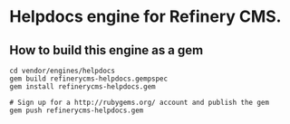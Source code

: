 # Helpdocs engine for Refinery CMS.

## How to build this engine as a gem

    cd vendor/engines/helpdocs
    gem build refinerycms-helpdocs.gempspec
    gem install refinerycms-helpdocs.gem
    
    # Sign up for a http://rubygems.org/ account and publish the gem
    gem push refinerycms-helpdocs.gem